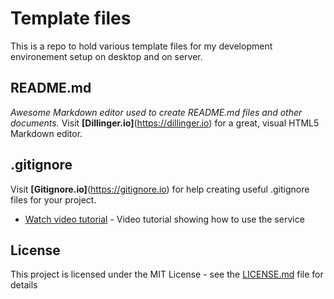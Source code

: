 # Template files

This is a repo to hold various template files for my development environement setup on desktop and on server.

## README.md

*Awesome Markdown editor used to create README.md files and other documents.*
Visit **[Dillinger.io]**(https://dillinger.io) for a great, visual HTML5 Markdown editor.

## .gitignore

Visit **[Gitignore.io]**(https://gitignore.io) for help creating useful .gitignore files for your project.
* [Watch video tutorial](https://docs.gitignore.io/#video-tutorial) - Video tutorial showing how to use the service

## License

This project is licensed under the MIT License - see the [LICENSE.md](LICENSE.md) file for details

